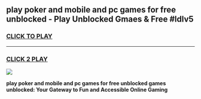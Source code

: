 
## play poker and mobile and pc games for free unblocked - Play Unblocked Gmaes & Free #ldlv5
<h3>
<a href="https://news.freeplayer.one?title=play_poker_and_mobile_and_pc_games_for_free_unblocked&ref=26F">CLICK TO PLAY</a></h3>
<hr>

<h3>
<a href="https://news.freeplayer.one?title=play_poker_and_mobile_and_pc_games_for_free_unblocked&ref=26F">CLICK 2 PLAY</a>
  
</h3>

<a href="https://news.freeplayer.one?title=play_poker_and_mobile_and_pc_games_for_free_unblocked&ref=26F/"><img src="https://clearcache.store/games.png"></a>


**play poker and mobile and pc games for free unblocked games unblocked: Your Gateway to Fun and Accessible Online Gaming**

